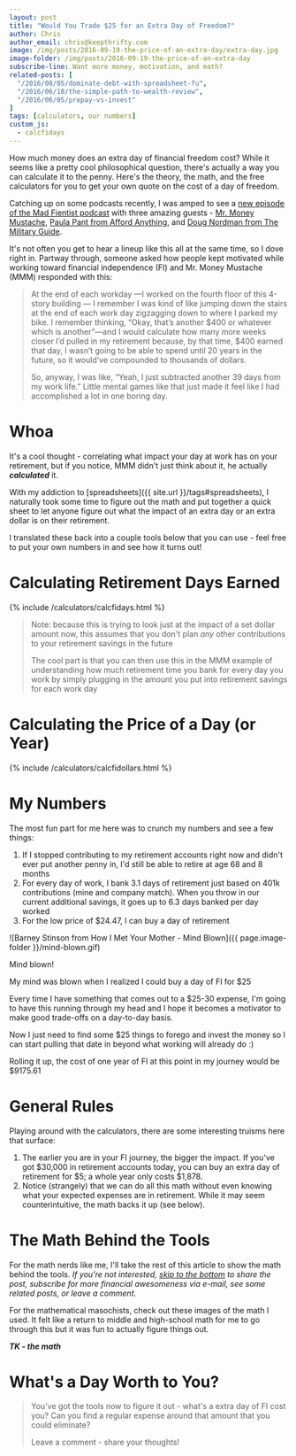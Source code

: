 ```yaml
---
layout: post
title: "Would You Trade $25 for an Extra Day of Freedom?"
author: Chris
author_email: chris@keepthrifty.com
image: /img/posts/2016-09-19-the-price-of-an-extra-day/extra-day.jpg
image-folder: /img/posts/2016-09-19-the-price-of-an-extra-day
subscribe-line: Want more money, motivation, and math?
related-posts: [
  "/2016/08/05/dominate-debt-with-spreadsheet-fu",
  "/2016/06/18/the-simple-path-to-wealth-review",
  "/2016/06/05/prepay-vs-invest"
]
tags: [calculators, our numbers]
custom_js:
  - calcfidays
---
```


How much money does an extra day of financial freedom cost? While it seems like a pretty cool philosophical question, there's actually a way you can calculate it to the penny. Here's the theory, the math, and the free calculators for you to get your own quote on the cost of a day of freedom.

Catching up on some podcasts recently, I was amped to see a [new episode of the Mad Fientist podcast][mad-fientist-podcast] with three amazing guests - [Mr. Money Mustache](http://www.mrmoneymustache.com), [Paula Pant from Afford Anything](http://www.affordanything.com), and [Doug Nordman from The Military Guide](http://the-military-guide.com/).

It's not often you get to hear a lineup like this all at the same time, so I dove right in. Partway through, someone asked how people kept motivated while working toward financial independence (FI) and Mr. Money Mustache (MMM) responded with this:

> At the end of each workday —I worked on the fourth floor of this 4-story building — I remember I was kind of like jumping down the stairs at the end of each work day zigzagging down to where I parked my bike. I remember thinking, “Okay, that’s another $400 or whatever which is another”—and I would calculate how many more weeks closer I’d pulled in my retirement because, by that time, $400 earned that day, I wasn’t going to be able to spend until 20 years in the future, so it would’ve compounded to thousands of dollars.
>
> So, anyway, I was like, “Yeah, I just subtracted another 39 days from my work life.” Little mental games like that just made it feel like I had accomplished a lot in one boring day.

# Whoa #

It's a cool thought - correlating what impact your day at work has on your retirement, but if you notice, MMM didn't just think about it, he actually ___calculated___ it.

With my addiction to [spreadsheets]({{ site.url }}/tags#spreadsheets), I naturally took some time to figure out the math and put together a quick sheet to let anyone figure out what the impact of an extra day or an extra dollar is on their retirement.

I translated these back into a couple tools below that you can use - feel free to put your own numbers in and see how it turns out!

# Calculating Retirement Days Earned #

<div class="row">
  <div class="col s12 m10 offset-m1">
    <div class="card-panel">
    {% include /calculators/calcfidays.html %}
    </div>
  </div>
</div>

> Note: because this is trying to look just at the impact of a set dollar amount now, this assumes that you don't plan _any_ other contributions to your retirement savings in the future
>
> The cool part is that you can then use this in the MMM example of understanding how much retirement time you bank for every day you work by simply plugging in the amount you put into retirement savings for each work day

# Calculating the Price of a Day (or Year) #

<div class="row">
  <div class="col s12 m10 offset-m1">
    <div class="card-panel">
    {% include /calculators/calcfidollars.html %}
    </div>
  </div>
</div>

# My Numbers #

The most fun part for me here was to crunch my numbers and see a few things:

1. If I stopped contributing to my retirement accounts right now and didn't ever put another penny in, I'd still be able to retire at age 68 and 8 months
2. For every day of work, I bank 3.1 days of retirement just based on 401k contributions (mine and company match). When you throw in our current additional savings, it goes up to 6.3 days banked per day worked
3. For the low price of $24.47, I can buy a day of retirement

![Barney Stinson from How I Met Your Mother - Mind Blown]({{ page.image-folder }}/mind-blown.gif)
<div class="image-caption">Mind blown!</div>

My mind was blown when I realized I could buy a day of FI for $25

Every time I have something that comes out to a $25-30 expense, I'm going to have this running through my head and I hope it becomes a motivator to make good trade-offs on a day-to-day basis.

Now I just need to find some $25 things to forego and invest the money so I can start pulling that date in beyond what working will already do :)

Rolling it up, the cost of one year of FI at this point in my journey would be $9175.61

# General Rules #

Playing around with the calculators, there are some interesting truisms here that surface:

1. The earlier you are in your FI journey, the bigger the impact. If you've got $30,000 in retirement accounts today, you can buy an extra day of retirement for $5; a whole year only costs $1,878.
3. Notice (strangely) that we can do all this math without even knowing what your expected expenses are in retirement. While it may seem counterintuitive, the math backs it up (see below).

# The Math Behind the Tools #

For the math nerds like me, I'll take the rest of this article to show the math behind the tools. _If you're not interested, [skip to the bottom](#post-closing) to share the post, subscribe for more financial awesomeness via e-mail, see some related posts, or leave a comment._

For the mathematical masochists, check out these images of the math I used. It felt like a return to middle and high-school math for me to go through this but it was fun to actually figure things out.

___TK - the math___

<div id="post-closing"></div>

# What's a Day Worth to You? #

> You've got the tools now to figure it out - what's a extra day of FI cost you? Can you find a regular expense around that amount that you could eliminate?
>
> Leave a comment - share your thoughts!

[mad-fientist-podcast]: http://www.madfientist.com/camp-mustache-q-and-a/
